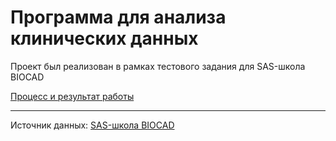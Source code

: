 # Программа для анализа клинических данных    

Проект был реализован в рамках тестового задания для SAS-школа BIOCAD

[Процесс и результат работы](https://github.com/xivwdl/biocad-sas/blob/main/biocad-sas.ipynb)

***
Источник данных: [SAS-школа BIOCAD](https://opendata.mkrf.ru/opendata/7705851331-egrkn) 
